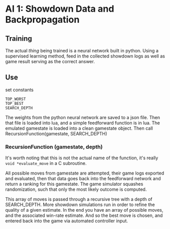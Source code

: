 # AI 1: Showdown Data and Backpropagation

## Training

The actual _thing_ being trained is a neural network built in python. Using a supervised learning method, feed in the collected showdown logs as well as game result serving as the correct answer.

## Use

set constants

    TOP_WORST
    TOP_BEST
    SEARCH_DEPTH

The weights from the python neural network are saved to a json file. Then that file is loaded into lua, and a simple feedforward function is in lua. The emulated gamestate is loaded into a clean gamestate object. Then call RecursionFunction(gamestate, SEARCH_DEPTH)

### RecursionFunction (gamestate, depth)

It's worth noting that this is not the actual name of the function, it's really `void *evaluate_move` in a C subroutine. 

All possible moves from gamestate are attempted, their game logs exported and evaluated, then that data goes back into the feedforward network and return a ranking for this gamestate. The game simulator squashes randomization, such that only the most likely outcome is computed.

This array of moves is passed through a recursive tree with a depth of SEARCH_DEPTH. More showdown simulations run in order to refine the quality of a given estimate. In the end you have an array of possible moves, and the associated win-rate estimate. And so the best move is chosen, and entered back into the game via automated controller input.
